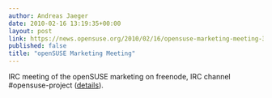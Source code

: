 ```yaml
---
author: Andreas Jaeger
date: 2010-02-16 13:19:35+00:00
layout: post
link: https://news.opensuse.org/2010/02/16/opensuse-marketing-meeting-3/
published: false
title: "openSUSE Marketing Meeting"
---
```

IRC meeting of the openSUSE marketing on freenode, IRC channel #opensuse-project ([details](http://en.opensuse.org/Marketing_Team/Meetings/Marketing_Meeting_2010-02-23)).		

